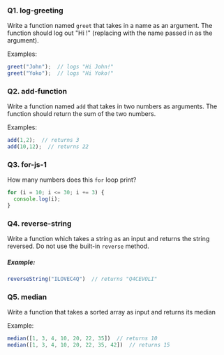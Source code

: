 <!-- @acxbank log-greeting -->
### Q1. log-greeting

Write a function named `greet` that takes in a name as an argument. The function should log out "Hi <name>!"  (replacing <name> with the name passed in as the argument).

Examples:
```javascript
greet("John");  // logs "Hi John!"
greet("Yoko");  // logs "Hi Yoko!"
```
<!-- end @acxbank -->
<!-- @acxbank add-function -->
### Q2. add-function

Write a function named `add` that takes in two numbers as arguments. The function should return the sum of the two numbers.

Examples:
```javascript
add(1,2);  // returns 3
add(10,12);  // returns 22
```
<!-- end @acxbank -->
<!-- @acxbank for-js-1 -->
### Q3. for-js-1

How many numbers does this `for` loop print?

```js
for (i = 10; i <= 30; i += 3) { 
  console.log(i); 
}
```
<!-- end @acxbank -->
<!-- @acxbank reverse-string -->
### Q4. reverse-string

Write a function which takes a string as an input and returns the string reversed. Do not use the built-in `reverse` method.

##### Example:
```javascript
reverseString("ILOVEC4Q")  // returns "Q4CEVOLI"
```
<!-- end @acxbank -->
<!-- @acxbank median -->
### Q5. median

Write a function that takes a sorted array as input and returns its median


Example:
```javascript
median([1, 3, 4, 10, 20, 22, 35])  // returns 10
median([1, 3, 4, 10, 20, 22, 35, 42])  // returns 15
```
<!-- end @acxbank -->